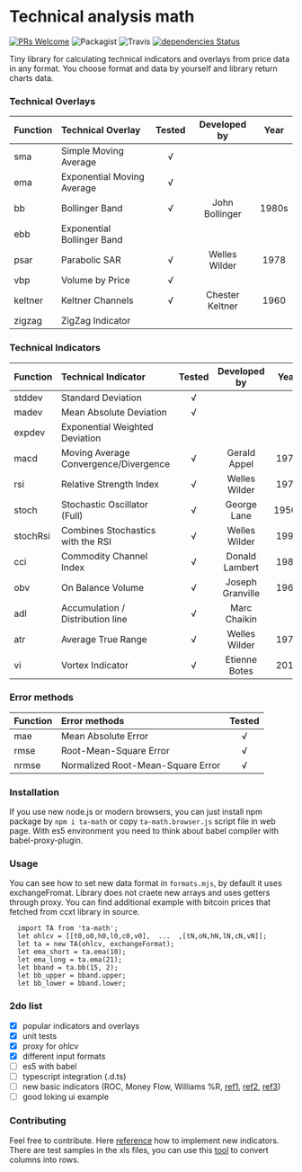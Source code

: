 
Technical analysis math
=========
[![PRs Welcome](https://img.shields.io/badge/PRs-welcome-brightgreen.svg?style=flat)](https://egghead.io/courses/how-to-contribute-to-an-open-source-project-on-github) ![Packagist](https://img.shields.io/packagist/l/doctrine/orm.svg) ![Travis](https://img.shields.io/travis/munrocket/ta-math.svg) [![dependencies Status](https://david-dm.org/munrocket/ta-math/status.svg)](https://david-dm.org/munrocket/ta-math)

Tiny library for calculating technical indicators and overlays from price data in any format. You choose format and data by yourself and library return charts data.

### Technical Overlays
| Function  | Technical Overlay                     | Tested  | Developed by     | Year |
|:----------|:--------------------------------------|:-------:|:----------------:|:----:|
| sma       | Simple Moving Average                 |    √    |                  |      |
| ema       | Exponential Moving Average            |    √    |                  |      |
| bb        | Bollinger Band                        |    √    | John Bollinger   | 1980s|
| ebb       | Exponential Bollinger Band            |         |                  |      |
| psar      | Parabolic SAR                         |    √    | Welles Wilder    | 1978 |
| vbp       | Volume by Price                       |    √    |                  |      |
| keltner   | Keltner Channels                      |    √    | Chester Keltner  | 1960 |
| zigzag    | ZigZag Indicator                      |         |                  |      |

### Technical Indicators
| Function  | Technical Indicator                   | Tested  | Developed by     | Year |
|:----------|:--------------------------------------|:-------:|:----------------:|:----:|
| stddev    | Standard Deviation                    |    √    |                  |      |
| madev     | Mean Absolute Deviation               |    √    |                  |      |
| expdev    | Exponential Weighted Deviation        |         |                  |      |
| macd      | Moving Average Convergence/Divergence |    √    | Gerald Appel     | 1979 |
| rsi       | Relative Strength Index               |    √    | Welles Wilder    | 1978 |
| stoch     | Stochastic Oscillator (Full)          |    √    | George Lane      | 1950s|
| stochRsi  | Combines Stochastics with the RSI     |    √    | Welles Wilder    | 1994 |
| cci       | Commodity Channel Index               |    √    | Donald Lambert   | 1980 |
| obv       | On Balance Volume                     |    √    | Joseph Granville | 1963 |
| adl       | Accumulation / Distribution line      |    √    | Marc Chaikin     |      |
| atr       | Average True Range                    |    √    | Welles Wilder    | 1978 |
| vi        | Vortex Indicator                      |    √    | Etienne Botes    | 2010 |

### Error methods
| Function  | Error methods                         | Tested  |
|:----------|:--------------------------------------|:-------:|
| mae       | Mean Absolute Error                   |    √    |
| rmse      | Root-Mean-Square Error                |    √    |
| nrmse     | Normalized Root-Mean-Square Error     |    √    |

### Installation

If you use new node.js or modern browsers, you can just install npm package by `npm i ta-math` or copy `ta-math.browser.js` script file in web page. With es5 environment you need to think about babel compiler with babel-proxy-plugin.

### Usage

You can see how to set new data format in `formats.mjs`, by default it uses exchangeFromat. Library does not craete new arrays and uses getters through proxy. You can find additional example with bitcoin prices that fetched from ccxt library in source.
```
  import TA from 'ta-math';
  let ohlcv = [[t0,o0,h0,l0,c0,v0],  ...  ,[tN,oN,hN,lN,cN,vN]];
  let ta = new TA(ohlcv, exchangeFormat);
  let ema_short = ta.ema(10);
  let ema_long = ta.ema(21);
  let bband = ta.bb(15, 2);
  let bb_upper = bband.upper;
  let bb_lower = bband.lower;
```

### 2do list

- [X] popular indicators and overlays
- [X] unit tests
- [X] proxy for ohlcv
- [X] different input formats
- [ ] es5 with babel
- [ ] typescript integration (.d.ts)
- [ ] new basic indicators (ROC, Money Flow, Williams %R, [ref1](https://stockcharts.com/school/doku.php?id=chart_school:technical_indicators:introduction_to_technical_indicators_and_oscillators), [ref2](https://www.metatrader4.com/en/trading-platform/help/analytics/tech_indicators/bulls_power), [ref3](http://www.visualcapitalist.com/12-types-technical-indicators-stocks/))
- [ ] good loking ui example

### Contributing

Feel free to contribute. Here [reference](http://stockcharts.com/school/doku.php?id=chart_school:technical_indicators) how to implement new indicators. There are test samples in the xls files, you can use this [tool](https://www.browserling.com/tools/text-columns-to-rows) to convert columns into rows.
